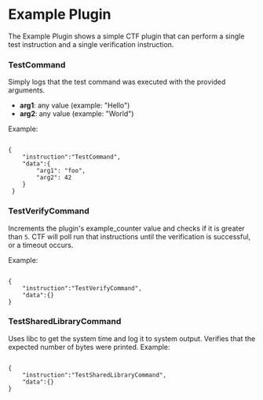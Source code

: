 # Example Plugin

The Example Plugin shows a simple CTF plugin that can perform a single test instruction and a single verification instruction.

### TestCommand

Simply logs that the test command was executed with the provided arguments.

- **arg1**: any value (example: "Hello")
- **arg2**: any value (example: "World")

Example:
<pre><code>
{
    "instruction":"TestCommand",
    "data":{
        "arg1": "foo",
        "arg2": 42
    }
 }
</code></pre>

### TestVerifyCommand

Increments the plugin's example_counter value and checks if it is greater than `5`. CTF will poll run that instructions until the verification is successful, or a timeout occurs.

Example:
<pre><code>
{
    "instruction":"TestVerifyCommand",
    "data":{}
}
</code></pre>

### TestSharedLibraryCommand

Uses libc to get the system time and log it to system output. Verifies that the expected number of bytes were printed.
Example:
<pre><code>
{
    "instruction":"TestSharedLibraryCommand",
    "data":{}
}
</code></pre>
